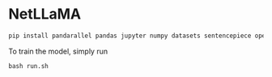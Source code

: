 # NetLLaMA

```bash
pip install pandarallel pandas jupyter numpy datasets sentencepiece openai wandb accelerate tiktoken transformers==4.32.0
```


To train the model, simply run
```
bash run.sh
```